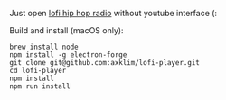 Just open [lofi hip hop radio](https://www.youtube.com/watch?v=jfKfPfyJRdk) without youtube interface (:

Build and install (macOS only):
```shell
brew install node
npm install -g electron-forge
git clone git@github.com:axklim/lofi-player.git
cd lofi-player
npm install
npm run install
```

